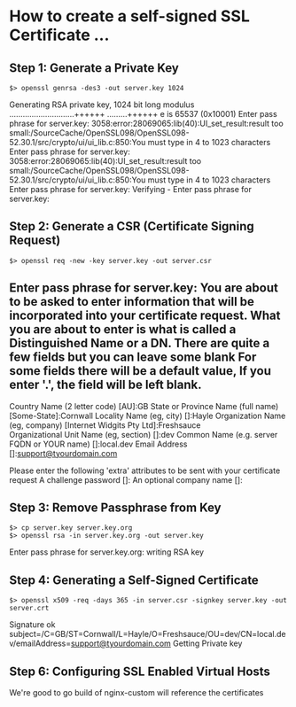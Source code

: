 # How to create a self-signed SSL Certificate ...


## Step 1: Generate a Private Key

    $> openssl genrsa -des3 -out server.key 1024

  Generating RSA private key, 1024 bit long modulus
  .............................++++++
  .........++++++
  e is 65537 (0x10001)
  Enter pass phrase for server.key:
  3058:error:28069065:lib(40):UI_set_result:result too small:/SourceCache/OpenSSL098/OpenSSL098-52.30.1/src/crypto/ui/ui_lib.c:850:You must type in 4 to 1023 characters
  Enter pass phrase for server.key:
  3058:error:28069065:lib(40):UI_set_result:result too small:/SourceCache/OpenSSL098/OpenSSL098-52.30.1/src/crypto/ui/ui_lib.c:850:You must type in 4 to 1023 characters
  Enter pass phrase for server.key:
  Verifying - Enter pass phrase for server.key:

## Step 2: Generate a CSR (Certificate Signing Request)

    $> openssl req -new -key server.key -out server.csr
  
  Enter pass phrase for server.key:
  You are about to be asked to enter information that will be incorporated
  into your certificate request.
  What you are about to enter is what is called a Distinguished Name or a DN.
  There are quite a few fields but you can leave some blank
  For some fields there will be a default value,
  If you enter '.', the field will be left blank.
  -----
  Country Name (2 letter code) [AU]:GB
  State or Province Name (full name) [Some-State]:Cornwall
  Locality Name (eg, city) []:Hayle
  Organization Name (eg, company) [Internet Widgits Pty Ltd]:Freshsauce      
  Organizational Unit Name (eg, section) []:dev
  Common Name (e.g. server FQDN or YOUR name) []:local.dev
  Email Address []:support@tyourdomain.com

  Please enter the following 'extra' attributes
  to be sent with your certificate request
  A challenge password []:
  An optional company name []:

## Step 3: Remove Passphrase from Key

    $> cp server.key server.key.org
    $> openssl rsa -in server.key.org -out server.key

  Enter pass phrase for server.key.org:
  writing RSA key

## Step 4: Generating a Self-Signed Certificate

    $> openssl x509 -req -days 365 -in server.csr -signkey server.key -out server.crt

  Signature ok
  subject=/C=GB/ST=Cornwall/L=Hayle/O=Freshsauce/OU=dev/CN=local.dev/emailAddress=support@tyourdomain.com
  Getting Private key

## Step 6: Configuring SSL Enabled Virtual Hosts

  We're good to go build of nginx-custom will reference the certificates
